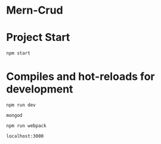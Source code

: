 # Mern-Crud

# Project Start
    npm start
    
# Compiles and hot-reloads for development
    npm run dev
  
    mongod 
   
    npm run webpack 
   
    localhost:3000
